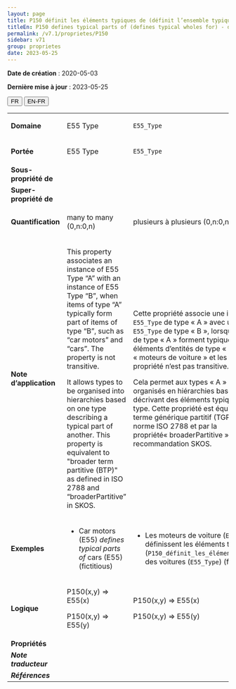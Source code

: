 ```yaml
---
layout: page
title: P150 définit les éléments typiques de (définit l’ensemble typique pour)
titleEn: P150 defines typical parts of (defines typical wholes for) - définit les éléments typiques de (définit l’ensemble typique pour)
permalink: /v7.1/proprietes/P150
sidebar: v71
group: proprietes
date: 2023-05-25
---
```


**Date de création** : 2020-05-03

**Dernière mise à jour** : 2023-05-25

<div class="lang-buttons">
 <button id="fr" class="activate">FR</button>
 <button id="en-fr">EN-FR</button>
</div>

<table>
<tbody>
<tr>
<td><strong>Domaine</strong></td>
<td class="en">
<p>E55 Type</p>
</td>
<td>
<p><code class="language-plaintext highlighter-rouge">E55_Type</code></p>
</td>
</tr>
<tr>
<td><strong>Portée</strong></td>
<td class="en">
<p>E55 Type</p>
</td>
<td>
<p><code class="language-plaintext highlighter-rouge">E55_Type</code></p>
</td>
</tr>
<tr>
<td><strong>Sous-propriété de</strong></td>
<td class="en">
</td>
<td>
</td>
</tr>
<tr>
<td><strong>Super-propriété de</strong></td>
<td class="en">
</td>
<td>
</td>
</tr>
<tr>
<td><strong>Quantification</strong></td>
<td class="en">
<p>many to many (0,n:0,n)</p>
</td>
<td>
<p>plusieurs à plusieurs (0,n:0,n)</p>
</td>
</tr>
<tr>
<td><strong>Note d’application</strong></td>
<td class="en">
<p>This property associates an instance of E55 Type “A” with an instance of E55 Type “B”, when items of type “A” typically form part of items of type “B”, such as “car motors” and “cars”. The property is not transitive. </p>
<p>It allows types to be organised into hierarchies based on one type describing a typical part of another. This property is equivalent to "broader term partitive (BTP)" as defined in ISO 2788 and “broaderPartitive” in SKOS.</p>
</td>
<td>
<p>Cette propriété associe une instance <code class="language-plaintext highlighter-rouge">E55_Type</code> de type « A » avec une instance <code class="language-plaintext highlighter-rouge">E55_Type</code> de type « B », lorsque des entités de type « A » forment typiquement des éléments d’entités de type « B », tels que les « moteurs de voiture » et les « voitures ». La propriété n’est pas transitive.</p>
<p>Cela permet aux types « A » et « B » d’être organisés en hiérarchies basées sur un type décrivant des éléments typiques d’un autre type. Cette propriété est équivalente au « terme générique partitif (TGP) » défini par la norme ISO 2788 et par la propriété« broaderPartitive » dans la recommandation SKOS.</p>
</td>
</tr>
<tr>
<td><strong>Exemples</strong></td>
<td class="en">
<ul>
<li><p>Car motors (E55) <em>defines typical parts of</em> cars (E55) (fictitious)</p>
</li>
</ul>
</td>
<td>
<ul>
<li><p>Les moteurs de voiture (<code class="language-plaintext highlighter-rouge">E55_Type</code>) définissent les éléments typiques (<code class="language-plaintext highlighter-rouge">P150_définit_les_éléments_typiques_de</code>) des voitures (<code class="language-plaintext highlighter-rouge">E55_Type</code>) (fictif)</p>
</li>
</ul>
</td>
</tr>
<tr>
<td><strong>Logique</strong></td>
<td class="en">
<p>P150(x,y) ⇒ E55(x)</p>
<p>P150(x,y) ⇒ E55(y)</p>
</td>
<td>
<p>P150(x,y) ⇒ E55(x)</p>
<p>P150(x,y) ⇒ E55(y)</p>
</td>
</tr>
<tr>
<td><strong>Propriétés</strong></td>
<td class="en">
</td>
<td>
</td>
</tr>
<tr>
<td><strong><em>Note traducteur</em></strong></td>
<td colspan="2">
</td>
</tr>
<tr>
<td><strong><em>Références</em></strong></td>
<td colspan="2">
</td>
</tr>
</tbody>
</table>
